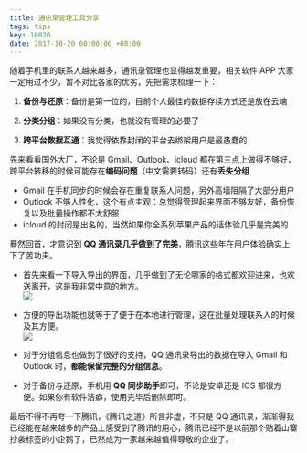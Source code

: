 ```yaml
---
title: 通讯录管理工具分享
tags: tips
key: 10020
date: 2017-10-20 00:00:00 +08:00
---
```


随着手机里的联系人越来越多，通讯录管理也显得越发重要，相关软件 APP 大家一定用过不少，暂不对比各家的优劣，先把需求梳理一下：

1. **备份与还原**：备份是第一位的，目前个人最佳的数据存续方式还是放在云端

1. **分类分组**：如果没有分类，也就没有管理的必要了

1. **跨平台数据互通**：我觉得依靠封闭的平台去绑架用户是最愚蠢的

先来看看国外大厂，不论是 Gmail、Outlook、icloud 都在第三点上做得不够好，跨平台转移的时候可能存在**编码问题**（中文需要转码）还有**丢失分组**

- Gmail 在手机同步的时候会存在重复联系人问题，另外高墙阻隔了大部分用户
- Outlook 不够人性化，这个有点主观：总觉得管理起来界面不够友好，备份恢复以及批量操作都不太舒服
- icloud 的封闭是出名的，当然如果你全系列苹果产品的话体验几乎是完美的

<!--more-->

蓦然回首，才意识到 **QQ 通讯录几乎做到了完美**，腾讯这些年在用户体验确实上下了苦功夫。

- 首先来看一下导入导出的界面，几乎做到了无论哪家的格式都欢迎进来，也欢送离开，这是我非常中意的地方。  
![](http://k162.space/post_img/17-10-20/77078148.jpg)

- 方便的导出功能也就等于了便于在本地进行管理，这在批量处理联系人的时候及其方便。  
![](http://k162.space/post_img/17-10-20/70250180.jpg)

- 对于分组信息也做到了很好的支持，QQ 通讯录导出的数据在导入 Gmail 和 Outlook 时，**都能保留完整的分组信息**。

- 对于备份与还原，手机用 **QQ 同步助手**即可，不论是安卓还是 IOS 都很方便。如果你有软件洁癖，使用完毕后删除即可。

最后不得不再夸一下腾讯，《腾讯之道》所言非虚，不只是 QQ 通讯录，渐渐得我已经能在越来越多的产品上感受到了腾讯的用心，腾讯已经不是以前那个贴着山寨抄袭标签的小企鹅了，已然成为一家越来越值得尊敬的企业了。

